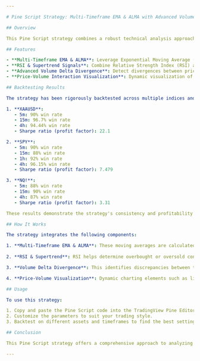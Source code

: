 ```yaml
---

# Pine Script Strategy: Multi-Timeframe EMA & ALMA with Advanced Volume Delta and Divergence

## Overview

This Pine Script strategy combines a robust technical analysis approach using Multi-Timeframe EMA & ALMA strategies with RSI and Supertrend signals, integrated with advanced volume delta divergence detection and price-volume interaction visualization. The strategy is designed to capture price momentum, identify trend reversals, and detect divergence between price and volume activity across multiple timeframes.

## Features

- **Multi-Timeframe EMA & ALMA**: Leverage Exponential Moving Average (EMA) and Arnaud Legoux Moving Average (ALMA) across different timeframes for trend analysis.
- **RSI & Supertrend Signals**: Combine Relative Strength Index (RSI) and Supertrend indicators to identify overbought/oversold conditions and trend direction.
- **Advanced Volume Delta Divergence**: Detect divergences between price movements and volume delta across different timeframes, providing an early signal of potential trend reversals.
- **Price-Volume Interaction Visualization**: Dynamic visualization of price and volume relationships with real-time updates of support and resistance zones.

## Backtesting Results

The strategy has been rigorously backtested across multiple indices and timeframes, yielding impressive win rates and high Sharpe ratios:

1. **XAAUSD**:
   - 5m: 90% win rate
   - 15m: 96.7% win rate
   - 4h: 94.44% win rate
   - Sharpe ratio (profit factor): 22.1

2. **SPY**:
   - 5m: 90% win rate
   - 15m: 88% win rate
   - 1h: 92% win rate
   - 4h: 96.15% win rate
   - Sharpe ratio (profit factor): 7.479

3. **NQ!**:
   - 5m: 88% win rate
   - 15m: 90% win rate
   - 4h: 87% win rate
   - Sharpe ratio (profit factor): 3.31

These results demonstrate the strategy's consistency and profitability across different market conditions and assets.

## How It Works

The strategy integrates the following components:

1. **Multi-Timeframe EMA & ALMA**: These moving averages are calculated across various timeframes to smooth out price action and identify prevailing trends.
  
2. **RSI & Supertrend**: RSI helps determine overbought or oversold conditions, while Supertrend confirms the trend direction.

3. **Volume Delta Divergence**: This identifies discrepancies between the direction of price movement and the volume delta, signaling potential reversals.

4. **Price-Volume Visualization**: Dynamic charting elements such as lines, boxes, and labels highlight key levels and divergences, making it easier to make informed trading decisions.

## Usage

To use this strategy:

1. Copy and paste the Pine Script code into the TradingView Pine Editor.
2. Customize the parameters to suit your trading style.
3. Backtest on different assets and timeframes to find the best settings for your trading strategy.

## Conclusion

This Pine Script strategy offers a comprehensive approach to analyzing and trading various assets by combining powerful technical indicators with advanced volume analysis. Its strong backtesting performance across different timeframes and indices makes it a valuable tool for traders looking to gain an edge in the markets.

--- 
```

